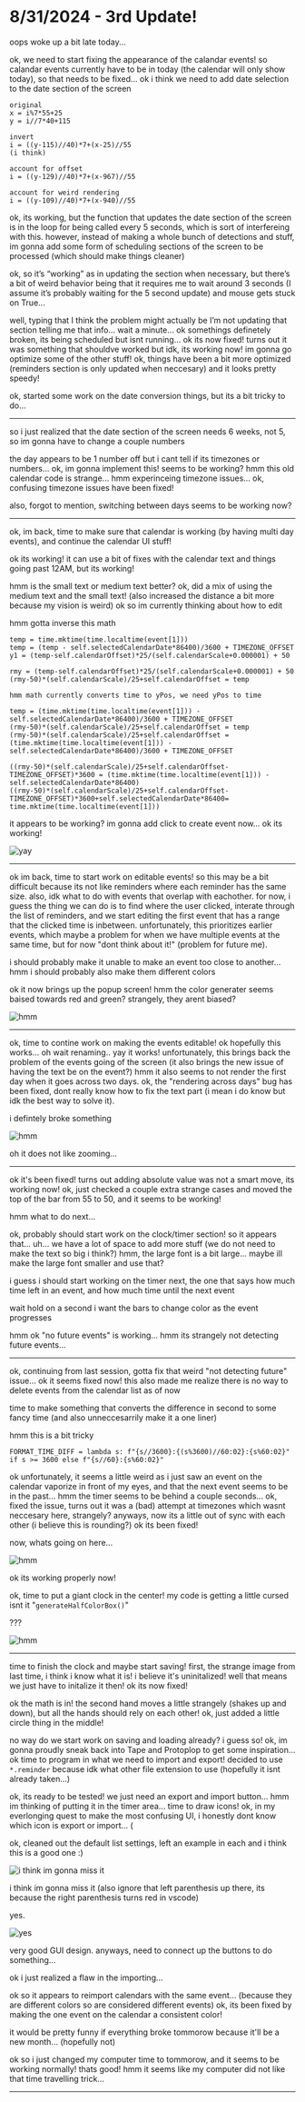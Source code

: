 # 8/31/2024 - 3rd Update!

oops woke up a bit late today...

ok, we need to start fixing the appearance of the calandar events! so calandar events currently have to be in today (the calendar will only show today), so that needs to be fixed... ok i think we need to add date selection to the date section of the screen


```
original
x = i%7*55+25
y = i//7*40+115

invert
i = ((y-115)//40)*7+(x-25)//55
(i think)

account for offset
i = ((y-129)//40)*7+(x-967)//55

account for weird rendering
i = ((y-109)//40)*7+(x-940)//55
```

ok, its working, but the function that updates the date section of the screen is in the loop for being called every 5 seconds, which is sort of interfereing with this. however, instead of making a whole bunch of detections and stuff, im gonna add some form of scheduling sections of the screen to be processed (which should make things cleaner)

ok, so it’s “working” as in updating the section when necessary, but there’s a bit of weird behavior being that it requires me to wait around 3 seconds (I assume it’s probably waiting for the 5 second update) and mouse gets stuck on True...

well, typing that I think the problem might actually be I’m not updating that section telling me that info... wait a minute... ok somethings definetely broken, its being scheduled but isnt running... ok its now fixed! turns out it was something that shouldve worked but idk, its working now! im gonna go optimize some of the other stuff! ok, things have been a bit more optimized (reminders section is only updated when neccesary) and it looks pretty speedy!

ok, started some work on the date conversion things, but its a bit tricky to do...

---

so i just realized that the date section of the screen needs 6 weeks, not 5, so im gonna have to change a couple numbers

the day appears to be 1 number off but i cant tell if its timezones or numbers... ok, im gonna implement this! seems to be working? hmm this old calendar code is strange... hmm experinceing timezone issues... ok, confusing timezone issues have been fixed!

also, forgot to mention, switching between days seems to be working now?

---

ok, im back, time to make sure that calendar is working (by having multi day events), and continue the calendar UI stuff!

ok its working! it can use a bit of fixes with the calendar text and things going past 12AM, but its working!

hmm is the small text or medium text better? ok, did a mix of using the medium text and the small text! (also increased the distance a bit more because my vision is weird) ok so im currently thinking about how to edit

hmm gotta inverse this math

```
temp = time.mktime(time.localtime(event[1]))
temp = (temp - self.selectedCalendarDate*86400)/3600 + TIMEZONE_OFFSET
y1 = (temp-self.calendarOffset)*25/(self.calendarScale+0.000001) + 50

rmy = (temp-self.calendarOffset)*25/(self.calendarScale+0.000001) + 50
(rmy-50)*(self.calendarScale)/25+self.calendarOffset = temp

hmm math currently converts time to yPos, we need yPos to time

temp = (time.mktime(time.localtime(event[1])) - self.selectedCalendarDate*86400)/3600 + TIMEZONE_OFFSET
(rmy-50)*(self.calendarScale)/25+self.calendarOffset = temp
(rmy-50)*(self.calendarScale)/25+self.calendarOffset = (time.mktime(time.localtime(event[1])) - self.selectedCalendarDate*86400)/3600 + TIMEZONE_OFFSET

((rmy-50)*(self.calendarScale)/25+self.calendarOffset-TIMEZONE_OFFSET)*3600 = (time.mktime(time.localtime(event[1])) - self.selectedCalendarDate*86400)
((rmy-50)*(self.calendarScale)/25+self.calendarOffset-TIMEZONE_OFFSET)*3600+self.selectedCalendarDate*86400= time.mktime(time.localtime(event[1]))

```

it appears to be working? im gonna add click to create event now... ok its working!

![yay](</updatelogs/images/082024/08312024 - 1.png>)

---

ok im back, time to start work on editable events! so this may be a bit difficult because its not like reminders where each reminder has the same size. also, idk what to do with events that overlap with eachother. for now, i guess the thing we can do is to find where the user clicked, interate through the list of reminders, and we start editing the first event that has a range that the clicked time is inbetween. unfortunately, this prioritizes earlier events, which maybe a problem for when we have multiple events at the same time, but for now "dont think about it!" (problem for future me).

i should probably make it unable to make an event too close to another... hmm i should probably also make them different colors

ok it now brings up the popup screen! hmm the color generater seems baised towards red and green? strangely, they arent biased?

![hmm](</updatelogs/images/082024/08312024 - 2.png>)

---

ok, time to contine work on making the events editable! ok hopefully this works... oh wait renaming.. yay it works! unfortunately, this brings back the problem of the events going of the screen (it also brings the new issue of having the text be on the event?) hmm it also seems to not render the first day when it goes across two days. ok, the "rendering across days" bug has been fixed, dont really know how to fix the text part (i mean i do know but idk the best way to solve it).

i defintely broke something

![hmm](</updatelogs/images/082024/08312024 - 3.png>)

oh it does not like zooming...

---

ok it's been fixed! turns out adding absolute value was not a smart move, its working now! ok, just checked a couple extra strange cases and moved the top of the bar from 55 to 50, and it seems to be working!

hmm what to do next...

ok, probably should start work on the clock/timer section! so it appears that... uh... we have a lot of space to add more stuff (we do not need to make the text so big i think?) hmm, the large font is a bit large... maybe ill make the large font smaller and use that? 

i guess i should start working on the timer next, the one that says how much time left in an event, and how much time until the next event

wait hold on a second i want the bars to change color as the event progresses

hmm ok "no future events" is working...  hmm its strangely not detecting future events...

---

ok, continuing from last session, gotta fix that weird "not detecting future" issue... ok it seems fixed now! this also made me realize there is no way to delete events from the calendar list as of now

time to make something that converts the difference in second to some fancy time (and also unneccesarrily make it a one liner)

hmm this is a bit tricky

`FORMAT_TIME_DIFF = lambda s: f"{s//3600}:{(s%3600)//60:02}:{s%60:02}" if s >= 3600 else f"{s//60}:{s%60:02}"`

ok unfortunately, it seems a little weird as i just saw an event on the calendar vaporize in front of my eyes, and that the next event seems to be in the past... hmm the timer seems to be behind a couple seconds... ok, fixed the issue, turns out it was a (bad) attempt at timezones which wasnt neccesary here, strangely? anyways, now its a little out of sync with each other (i believe this is rounding?) ok its been fixed!

now, whats going on here...

![hmm](</updatelogs/images/082024/08312024 - 4.png>)

ok its working properly now!

ok, time to put a giant clock in the center! my code is getting a little cursed isnt it "`generateHalfColorBox()`"

???

![hmm](</updatelogs/images/082024/08312024 - 5.png>)

---

time to finish the clock and maybe start saving! first, the strange image from last time, i think i know what it is! i believe it's uninitalized! well that means we just have to initalize it then! ok its now fixed!

ok the math is in! the second hand moves a little strangely (shakes up and down), but all the hands should rely on each other! ok, just added a little circle thing in the middle!

no way do we start work on saving and loading already? i guess so! ok, im gonna proudly sneak back into Tape and Protoplop to get some inspiration... ok time to program in what we need to import and export! decided to use `*.reminder` because idk what other file extension to use (hopefully it isnt already taken...)

ok, its ready to be tested! we just need an export and import button... hmm im thinking of putting it in the timer area... time to draw icons! ok, in my everlonging quest to make the most confusing UI, i honestly dont know which icon is export or import... (

ok, cleaned out the default list settings, left an example in each and i think this is a good one :)

![i think im gonna miss it](</updatelogs/images/082024/08312024 - 6.png>)

i think im gonna miss it (also ignore that left parenthesis up there, its because the right parenthesis turns red in vscode)

yes.

![yes](</updatelogs/images/082024/08312024 - 7.png>)

very good GUI design. anyways, need to connect up the buttons to do something...

ok i just realized a flaw in the importing...

ok so it appears to reimport calendars with the same event... (because they are different colors so are considered different events) ok, its been fixed by making the one event on the calendar a consistent color!

it would be pretty funny if everything broke tommorow because it'll be a new month... (hopefully not)

ok so i just changed my computer time to tommorow, and it seems to be working normally! thats good! hmm it seems like my computer did not like that time travelling trick...

---